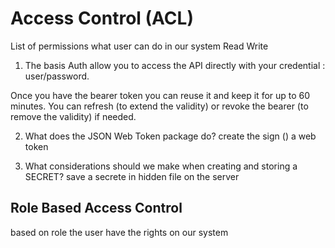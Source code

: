 # Access Control (ACL) 

List of permissions what user can do in our system Read Write 

1. The basis Auth allow you to access the API directly with your credential : user/password.

 Once you have the bearer token you can reuse it and keep it for up to 60 minutes. You can refresh (to extend the validity) or revoke the bearer (to remove the validity) if needed.

2. What does the JSON Web Token package do?
   create the sign () a web token 

3. What considerations should we make when creating and storing a SECRET? 
   save a secrete in hidden file on the server 


## Role Based Access Control

based on role the user have the rights on our system



